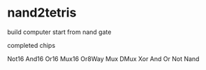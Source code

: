 # nand2tetris
build computer start from nand gate

completed chips


Not16 And16 Or16 Mux16
Or8Way
Mux DMux
Xor
And Or
Not 
Nand